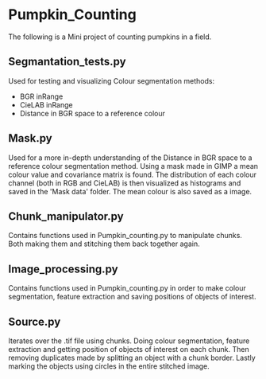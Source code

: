 # Pumpkin_Counting
The following is a Mini project of counting pumpkins in a field.

## Segmantation_tests.py
Used for testing and visualizing Colour segmentation methods:
- BGR inRange
- CieLAB inRange
- Distance in BGR space to a reference colour

## Mask.py
Used for a more in-depth understanding of the Distance in BGR space to a reference colour segmentation method.
Using a mask made in GIMP a mean colour value and covariance matrix is found.
The distribution of each colour channel (both in RGB and CieLAB) is then visualized as histograms and saved in the 'Mask data' folder. The mean colour is also saved as a image.

## Chunk_manipulator.py
Contains functions used in Pumpkin_counting.py to manipulate chunks. Both making them and stitching them back together again.

## Image_processing.py
Contains functions used in Pumpkin_counting.py in order to make colour segmentation, feature extraction and saving positions of objects of interest.

## Source.py
Iterates over the .tif file using chunks. Doing colour segmentation, feature extraction and getting position of objects of interest on each chunk.
Then removing duplicates made by splitting an object with a chunk border.
Lastly marking the objects using circles in the entire stitched image. 
